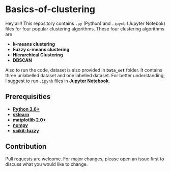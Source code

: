 # Basics-of-clustering

Hey all!! This repository contains `.py` (Python) and `.ipynb` (Jupyter Notebok) files for four popular clustering algorithms. These four clustering algorithms are 

* **k-means clustering**
* **Fuzzy c-means clustering**
* **Hierarchical Clustering**
* **DBSCAN**

Also to run the code, dataset is also provided in **`Data_set`** folder. It contains three unlabelled dataset and one labelled dataset. For better understanding, I suggest to run `.ipynb` files in **[Jupyter Notebook](https://jupyter.org/install)**. 

## Prerequisities
* **[Python 3.6+](https://www.python.org/downloads)**
* **[sklearn](https://scikit-learn.org/stable/install.html)**
* **[matplotlib 2.0+](https://matplotlib.org/users/installing.html)**
* **[numpy](https://pypi.org/project/numpy/)**
* **[scikit-fuzzy](https://pythonhosted.org/scikit-fuzzy/overview.html)** 




## Contribution
Pull requests are welcome. For major changes, please open an issue first to discuss what you would like to change.
